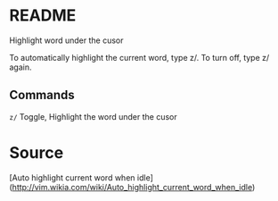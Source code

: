 # README

Highlight word under the cusor

To automatically highlight the current word, type z/. To turn off, type z/ again.

## Commands

`z/`                      Toggle, Highlight the word under the cusor

# Source

[Auto highlight current word when idle]
(http://vim.wikia.com/wiki/Auto_highlight_current_word_when_idle)
